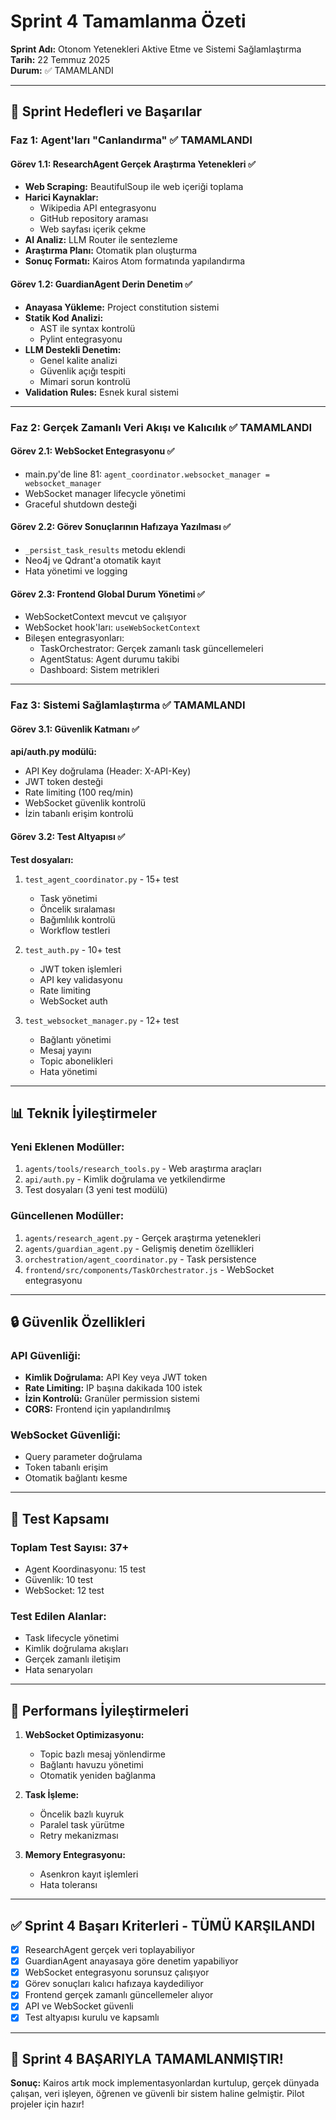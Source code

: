 # Sprint 4 Tamamlanma Özeti

**Sprint Adı:** Otonom Yetenekleri Aktive Etme ve Sistemi Sağlamlaştırma  
**Tarih:** 22 Temmuz 2025  
**Durum:** ✅ TAMAMLANDI

---

## 🎯 Sprint Hedefleri ve Başarılar

### Faz 1: Agent'ları "Canlandırma" ✅ TAMAMLANDI

#### Görev 1.1: ResearchAgent Gerçek Araştırma Yetenekleri ✅
- **Web Scraping:** BeautifulSoup ile web içeriği toplama
- **Harici Kaynaklar:**
  - Wikipedia API entegrasyonu
  - GitHub repository araması
  - Web sayfası içerik çekme
- **AI Analiz:** LLM Router ile sentezleme
- **Araştırma Planı:** Otomatik plan oluşturma
- **Sonuç Formatı:** Kairos Atom formatında yapılandırma

#### Görev 1.2: GuardianAgent Derin Denetim ✅
- **Anayasa Yükleme:** Project constitution sistemi
- **Statik Kod Analizi:**
  - AST ile syntax kontrolü
  - Pylint entegrasyonu
- **LLM Destekli Denetim:**
  - Genel kalite analizi
  - Güvenlik açığı tespiti
  - Mimari sorun kontrolü
- **Validation Rules:** Esnek kural sistemi

---

### Faz 2: Gerçek Zamanlı Veri Akışı ve Kalıcılık ✅ TAMAMLANDI

#### Görev 2.1: WebSocket Entegrasyonu ✅
- main.py'de line 81: `agent_coordinator.websocket_manager = websocket_manager`
- WebSocket manager lifecycle yönetimi
- Graceful shutdown desteği

#### Görev 2.2: Görev Sonuçlarının Hafızaya Yazılması ✅
- `_persist_task_results` metodu eklendi
- Neo4j ve Qdrant'a otomatik kayıt
- Hata yönetimi ve logging

#### Görev 2.3: Frontend Global Durum Yönetimi ✅
- WebSocketContext mevcut ve çalışıyor
- WebSocket hook'ları: `useWebSocketContext`
- Bileşen entegrasyonları:
  - TaskOrchestrator: Gerçek zamanlı task güncellemeleri
  - AgentStatus: Agent durumu takibi
  - Dashboard: Sistem metrikleri

---

### Faz 3: Sistemi Sağlamlaştırma ✅ TAMAMLANDI

#### Görev 3.1: Güvenlik Katmanı ✅
**api/auth.py modülü:**
- API Key doğrulama (Header: X-API-Key)
- JWT token desteği
- Rate limiting (100 req/min)
- WebSocket güvenlik kontrolü
- İzin tabanlı erişim kontrolü

#### Görev 3.2: Test Altyapısı ✅
**Test dosyaları:**
1. `test_agent_coordinator.py` - 15+ test
   - Task yönetimi
   - Öncelik sıralaması
   - Bağımlılık kontrolü
   - Workflow testleri

2. `test_auth.py` - 10+ test
   - JWT token işlemleri
   - API key validasyonu
   - Rate limiting
   - WebSocket auth

3. `test_websocket_manager.py` - 12+ test
   - Bağlantı yönetimi
   - Mesaj yayını
   - Topic abonelikleri
   - Hata yönetimi

---

## 📊 Teknik İyileştirmeler

### Yeni Eklenen Modüller:
1. `agents/tools/research_tools.py` - Web araştırma araçları
2. `api/auth.py` - Kimlik doğrulama ve yetkilendirme
3. Test dosyaları (3 yeni test modülü)

### Güncellenen Modüller:
1. `agents/research_agent.py` - Gerçek araştırma yetenekleri
2. `agents/guardian_agent.py` - Gelişmiş denetim özellikleri
3. `orchestration/agent_coordinator.py` - Task persistence
4. `frontend/src/components/TaskOrchestrator.js` - WebSocket entegrasyonu

---

## 🔒 Güvenlik Özellikleri

### API Güvenliği:
- **Kimlik Doğrulama:** API Key veya JWT token
- **Rate Limiting:** IP başına dakikada 100 istek
- **İzin Kontrolü:** Granüler permission sistemi
- **CORS:** Frontend için yapılandırılmış

### WebSocket Güvenliği:
- Query parameter doğrulama
- Token tabanlı erişim
- Otomatik bağlantı kesme

---

## 🧪 Test Kapsamı

### Toplam Test Sayısı: 37+
- Agent Koordinasyonu: 15 test
- Güvenlik: 10 test  
- WebSocket: 12 test

### Test Edilen Alanlar:
- Task lifecycle yönetimi
- Kimlik doğrulama akışları
- Gerçek zamanlı iletişim
- Hata senaryoları

---

## 🚀 Performans İyileştirmeleri

1. **WebSocket Optimizasyonu:**
   - Topic bazlı mesaj yönlendirme
   - Bağlantı havuzu yönetimi
   - Otomatik yeniden bağlanma

2. **Task İşleme:**
   - Öncelik bazlı kuyruk
   - Paralel task yürütme
   - Retry mekanizması

3. **Memory Entegrasyonu:**
   - Asenkron kayıt işlemleri
   - Hata toleransı

---

## ✅ Sprint 4 Başarı Kriterleri - TÜMÜ KARŞILANDI

- [x] ResearchAgent gerçek veri toplayabiliyor
- [x] GuardianAgent anayasaya göre denetim yapabiliyor
- [x] WebSocket entegrasyonu sorunsuz çalışıyor
- [x] Görev sonuçları kalıcı hafızaya kaydediliyor
- [x] Frontend gerçek zamanlı güncellemeler alıyor
- [x] API ve WebSocket güvenli
- [x] Test altyapısı kurulu ve kapsamlı

---

## 🎉 Sprint 4 BAŞARIYLA TAMAMLANMIŞTIR!

**Sonuç:** Kairos artık mock implementasyonlardan kurtulup, gerçek dünyada çalışan, veri işleyen, öğrenen ve güvenli bir sistem haline gelmiştir. Pilot projeler için hazır!
